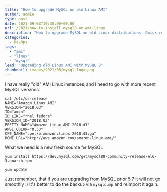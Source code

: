 ```yaml
---
title: "How to upgrade MySQL on old Linux AMI"
author: admin
type: post
date: 2021-09-03T10:35:00+00:00
url: /2021/how-to-install-mysql8-on-ami-linux
description: "How to upgrade MySQL on old Linux distributions. Quick reciepie"
categories:
  - DevOps
tags:
  - "ami"
  - "linux"
  - "mysql"
lead: "Upgrading old Linux AMI with MySQL 8" 
thumbnail: images/2021/08/mysql-logo.png
---
```

I have really "old" AMI Linux instances, and I need to go with more recent MySQL versions. 

<!--more-->

```
cat /etc/os-release
NAME="Amazon Linux AMI"
VERSION="2018.03"
ID="amzn"
ID_LIKE="rhel fedora"
VERSION_ID="2018.03"
PRETTY_NAME="Amazon Linux AMI 2018.03"
ANSI_COLOR="0;33"
CPE_NAME="cpe:/o:amazon:linux:2018.03:ga"
HOME_URL="http://aws.amazon.com/amazon-linux-ami/"
```

What we need is a new fresh source for MySQL

`yum install https://dev.mysql.com/get/mysql80-community-release-el6-3.noarch.rpm`

`yum update`

Just remember, that if you are upgrading from MySQL prior 5.7 it will not go smoothly :) It's better to do the backup via `mysqldump` and reimport it again.